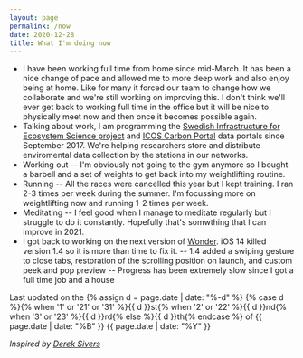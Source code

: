 ```yaml
---
layout: page
permalink: /now
date: 2020-12-28
title: What I'm doing now
---
```


- I have been working full time from home since mid-March. It has been a nice change of pace and allowed me to more deep work and also enjoy being at home. Like for many it forced our team to change how we collaborate and we're still working on improving this. I don't think we'll ever get back to working full time in the office but it will be nice to physically meet now and then once it becomes possible again.
- Talking about work, I am programming the [Swedish Infrastructure for Ecosystem Science project](http://www.fieldsites.se/en-GB) and [ICOS Carbon Portal](https://www.icos-cp.eu/) data portals since September 2017. We're helping researchers store and distribute enviromental data collection by the stations in our networks.
- Working out -- I'm obviously not going to the gym anymore so I bought a barbell and a set of weights to get back into my weightlifting routine.
- Running -- All the races were cancelled this year but I kept training. I ran 2-3 times per week during the summer. I'm focussing more on weightlifting now and running 1-2 times per week.
- Meditating -- I feel good when I manage to meditate regularly but I struggle to do it constantly. Hopefully that's somwthing that I can improve in 2021.
- I got back to working on the next version of [Wonder](https://itunes.apple.com/us/app/wonder-reader-for-wikipedia/id1050888989?mt=8&at=1010lo2M). iOS 14 killed version 1.4 so it is more than time to fix it. -- 1.4 added a swiping gesture to close tabs, restoration of the scrolling position on launch, and custom peek and pop preview -- Progress has been extremely slow since I got a full time job and a house

Last updated on the {% assign d = page.date | date: "%-d" %}
{% case d %}{% when '1' or '21' or '31' %}{{ d }}st{% when '2' or '22' %}{{ d }}nd{% when '3' or '23' %}{{ d }}rd{% else %}{{ d }}th{% endcase %}
of {{ page.date | date: "%B" }}
{{ page.date | date: "%Y" }}

*Inspired by [Derek Sivers](https://sivers.org/nowff)*
